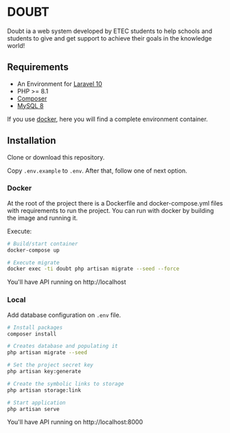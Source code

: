 # DOUBT

Doubt ia a web system developed by ETEC students to help schools and students to give and get support to achieve their goals in the knowledge world!

## Requirements

- An Environment for [Laravel 10](https://laravel.com/docs/10.x)
- PHP >= 8.1
- [Composer](https://getcomposer.org/)
- [MySQL 8](https://dev.mysql.com/downloads/)

If you use [docker](https://www.docker.com/), here you will find a complete environment container.

## Installation

Clone or download this repository.

Copy `.env.example` to `.env`. After that, follow one of next option.

### Docker

At the root of the project there is a Dockerfile and docker-compose.yml files with requirements to run the project.
You can run with docker by building the image and running it.

Execute:

```bash
# Build/start container
docker-compose up

# Execute migrate
docker exec -ti doubt php artisan migrate --seed --force
```

You'll have API running on http://localhost

### Local

Add database configuration on `.env` file.

```bash
# Install packages
composer install

# Creates database and populating it
php artisan migrate --seed

# Set the project secret key
php artisan key:generate

# Create the symbolic links to storage
php artisan storage:link

# Start application
php artisan serve
```

You'll have API running on http://localhost:8000
